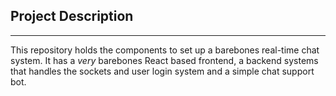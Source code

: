 ## Project Description
----

This repository holds the components to set up a barebones real-time chat system. It has a _very_ barebones React based frontend, a backend systems that handles the sockets and user login system and a simple chat support bot.
